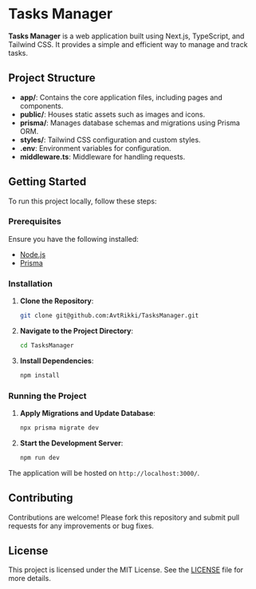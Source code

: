 
# Tasks Manager

**Tasks Manager** is a web application built using Next.js, TypeScript, and Tailwind CSS. It provides a simple and efficient way to manage and track tasks.

## Project Structure

- **app/**: Contains the core application files, including pages and components.
- **public/**: Houses static assets such as images and icons.
- **prisma/**: Manages database schemas and migrations using Prisma ORM.
- **styles/**: Tailwind CSS configuration and custom styles.
- **.env**: Environment variables for configuration.
- **middleware.ts**: Middleware for handling requests.

## Getting Started

To run this project locally, follow these steps:

### Prerequisites

Ensure you have the following installed:

- [Node.js](https://nodejs.org/)
- [Prisma](https://www.prisma.io/)

### Installation

1. **Clone the Repository**:
   ```bash
   git clone git@github.com:AvtRikki/TasksManager.git
   ```
2. **Navigate to the Project Directory**:
   ```bash
   cd TasksManager
   ```
3. **Install Dependencies**:
   ```bash
   npm install
   ```

### Running the Project

1. **Apply Migrations and Update Database**:
   ```bash
   npx prisma migrate dev
   ```
2. **Start the Development Server**:
   ```bash
   npm run dev
   ```

The application will be hosted on `http://localhost:3000/`.

## Contributing

Contributions are welcome! Please fork this repository and submit pull requests for any improvements or bug fixes.

## License

This project is licensed under the MIT License. See the [LICENSE](LICENSE) file for more details.
